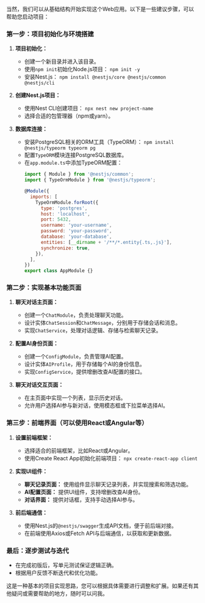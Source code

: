 当然，我们可以从基础结构开始实现这个Web应用。以下是一些建议步骤，可以帮助您启动项目：

### 第一步：项目初始化与环境搭建

1. **项目初始化：**
   - 创建一个新目录并进入该目录。
   - 使用`npm init`初始化Node.js项目： `npm init -y`
   - 安装Nest.js： `npm install @nestjs/core @nestjs/common @nestjs/cli`

2. **创建Nest.js项目：**
   - 使用Nest CLI创建项目： `npx nest new project-name`
   - 选择合适的包管理器（npm或yarn）。

3. **数据库连接：**
   - 安装PostgreSQL相关的ORM工具（TypeORM）： `npm install @nestjs/typeorm typeorm pg`
   - 配置`TypeORM`模块连接PostgreSQL数据库。
   - 在`app.module.ts`中添加TypeORM配置：
     ```javascript
     import { Module } from '@nestjs/common';
     import { TypeOrmModule } from '@nestjs/typeorm';

     @Module({
       imports: [
         TypeOrmModule.forRoot({
           type: 'postgres',
           host: 'localhost',
           port: 5432,
           username: 'your-username',
           password: 'your-password',
           database: 'your-database',
           entities: [__dirname + '/**/*.entity{.ts,.js}'],
           synchronize: true,
         }),
       ],
     })
     export class AppModule {}
     ```

### 第二步：实现基本功能页面

1. **聊天对话主页面：**
   - 创建一个`ChatModule`，负责处理聊天功能。
   - 设计实体`ChatSession`和`ChatMessage`，分别用于存储会话和消息。
   - 实现`ChatService`，处理对话逻辑、存储与检索聊天记录。

2. **配置AI身份页面：**
   - 创建一个`ConfigModule`，负责管理AI配置。
   - 设计实体`AIProfile`，用于存储每个AI的身份信息。
   - 实现`ConfigService`，提供增删改查AI配置的接口。

3. **聊天对话交互页面：**
   - 在主页面中实现一个列表，显示历史对话。
   - 允许用户选择AI参与新对话，使用模态框或下拉菜单选择AI。

### 第三步：前端界面（可以使用React或Angular等）

1. **设置前端框架：**
   - 选择适合的前端框架，比如React或Angular。
   - 使用Create React App初始化前端项目： `npx create-react-app client`

2. **实现UI组件：**
   - **聊天记录页面：** 使用组件显示聊天记录列表，并实现搜索和筛选功能。
   - **AI配置页面：** 提供UI组件，支持增删改查AI身份。
   - **对话界面：** 提供对话框，支持手动选择AI参与。

3. **前后端通信：**
   - 使用Nest.js的`@nestjs/swagger`生成API文档，便于前后端对接。
   - 在前端使用Axios或Fetch API与后端通信，以获取和更新数据。

### 最后：逐步测试与迭代

- 在完成初版后，写单元测试保证逻辑正确。
- 根据用户反馈不断迭代和优化功能。

这是一种基本的项目实现思路，您可以根据具体需要进行调整和扩展。如果还有其他疑问或需要帮助的地方，随时可以问我。
